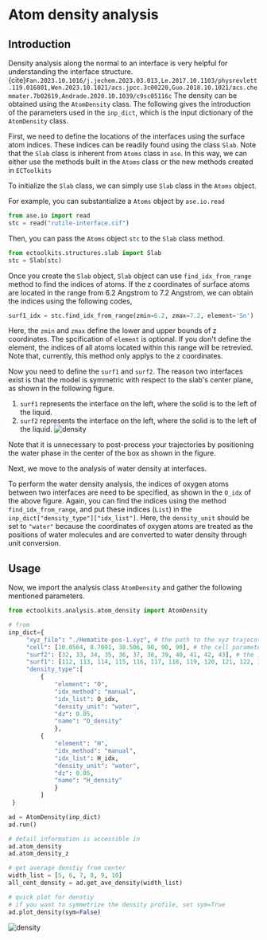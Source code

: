 # Atom density analysis

## Introduction
Density analysis along the normal to an interface is very helpful for understanding the interface structure.{cite}`Fan.2023.10.1016/j.jechem.2023.03.013,Le.2017.10.1103/physrevlett.119.016801,Wen.2023.10.1021/acs.jpcc.3c00220,Guo.2018.10.1021/acs.chemmater.7b02619,Andrade.2020.10.1039/c9sc05116c` The density can be obtained using the `AtomDensity` class.
The following gives the introduction of the parameters used in the `inp_dict`, which is the input dictionary of the `AtomDensity` class.

First, we need to define the locations of the interfaces using the surface atom indices.
These indices can be readily found using the class `Slab`.
Note that the `Slab` class is inherent from `Atoms` class in `ase`.
In this way, we can either use the methods built in the `Atoms` class or the new methods created in `ECToolkits`

To initialize the `Slab` class, we can simply use `Slab` class in the `Atoms` object.

For example, you can substantialize a `Atoms` object by `ase.io.read`

```python
from ase.io import read
stc = read("rutile-interface.cif")
```
Then, you can pass the `Atoms` object `stc` to the `Slab` class method.
```python
from ectoolkits.structures.slab import Slab
stc = Slab(stc)
```
Once you create the `Slab` object, `Slab` object can use `find_idx_from_range` method to find the indices of atoms.
If the z coordinates of surface atoms are located in the range from 6.2 Angstrom to 7.2 Angstrom,
we can obtain the indices using the following codes,
```python
surf1_idx = stc.find_idx_from_range(zmin=6.2, zmax=7.2, element='Sn')
```
Here, the `zmin` and `zmax` define the lower and upper bounds of z coordinates.
The spcification of `element` is optional. If you don't define the element, the indices of all atoms located within this range will be retrevied. Note that, currently, this method only applys to the z coordinates.

Now you need to define the `surf1` and `surf2`.
The reason two interfaces exist is that the model is symmetric with respect to the slab's center plane, as shown in the following figure.
1. `surf1` represents the interface on the left, where the solid is to the left of the liquid.
2. `surf2` represents the interface on the left, where the solid is to the left of the liquid.
![density](./figures/rutile_interface.png)

Note that it is unnecessary to post-process your trajectories by positioning the water phase in the center of the box as shown in the figure.

Next, we move to the analysis of water density at interfaces.

To perform the water density analysis, the indices of oxygen atoms between two interfaces are need to be specified, as shown in the `O_idx` of the above figure. Again, you can find the indices using the method `find_idx_from_range`, and put these indices (`List`) in the `inp_dict["density_type"]["idx_list"]`. Here, the `density_unit` should be set to `"water"` because the coordinates of oxygen atoms are treated as the positions of water molecules and are converted to water density through unit conversion.

## Usage
Now, we import the analysis class `AtomDensity` and gather the following mentioned parameters.
```python
from ectoolkits.analysis.atom_density import AtomDensity

# from
inp_dict={
     "xyz_file": "./Hematite-pos-1.xyz", # the path to the xyz trajecotry.
     "cell": [10.0564, 8.7091, 38.506, 90, 90, 90], # the cell parameters
     "surf2": [32, 33, 34, 35, 36, 37, 38, 39, 40, 41, 42, 43], # the interface on the right
     "surf1": [112, 113, 114, 115, 116, 117, 118, 119, 120, 121, 122, 12], # the interface on the left
     "density_type":[
         {
             "element": "O",
             "idx_method": "manual",
             "idx_list": O_idx,
             "density_unit": "water",
             "dz": 0.05,
             "name": "O_density"
             },
         {
             "element": "H",
             "idx_method": "manual",
             "idx_list": H_idx,
             "density_unit": "water",
             "dz": 0.05,
             "name": "H_density"
             }
         ]
 }

ad = AtomDensity(inp_dict)
ad.run()

# detail information is accessible in
ad.atom_density
ad.atom_density_z

# get average denstiy from center
width_list = [5, 6, 7, 8, 9, 10]
all_cent_density = ad.get_ave_density(width_list)

# quick plot for denstiy
# if you want to symmetrize the density profile, set sym=True
ad.plot_density(sym=False)

```
![density](./figures/density.png)